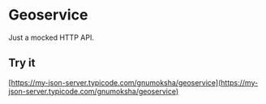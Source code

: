 # Geoservice
Just a mocked HTTP API.

## Try it

[https://my-json-server.typicode.com/gnumoksha/geoservice](https://my-json-server.typicode.com/gnumoksha/geoservice)
